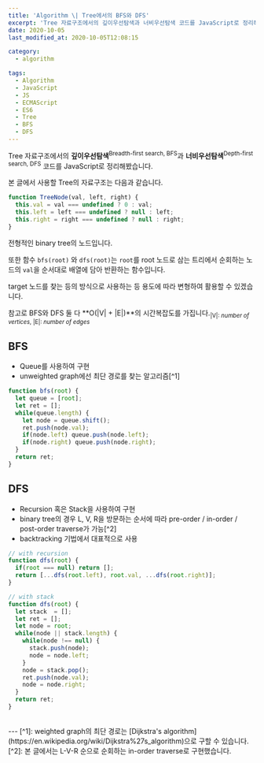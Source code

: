 ```yaml
---
title: 'Algorithm \| Tree에서의 BFS와 DFS'
excerpt: 'Tree 자료구조에서의 깊이우선탐색과 너비우선탐색 코드를 JavaScript로 정리해봤습니다.'
date: 2020-10-05
last_modified_at: 2020-10-05T12:08:15

category:
  - algorithm

tags:
  - Algorithm
  - JavaScript
  - JS
  - ECMAScript
  - ES6
  - Tree
  - BFS
  - DFS
---
```


Tree 자료구조에서의 **깊이우선탐색**<sup>Breadth-first search, BFS</sup>과 **너비우선탐색**<sup>Depth-first search, DFS</sup> 코드를 JavaScript로 정리해봤습니다.

본 글에서 사용할 Tree의 자료구조는 다음과 같습니다.

```js
function TreeNode(val, left, right) {
  this.val = val === undefined ? 0 : val;
  this.left = left === undefined ? null : left;
  this.right = right === undefined ? null : right;
}
```

전형적인 binary tree의 노드입니다.

또한 함수 `bfs(root)` 와 `dfs(root)`는 `root`를 root 노드로 삼는 트리에서 순회하는 노드의 `val`을 순서대로 배열에 담아 반환하는 함수입니다.

target 노드를 찾는 등의 방식으로 사용하는 등 용도에 따라 변형하여 활용할 수 있겠습니다.

참고로 BFS와 DFS 둘 다 **O(\|V\| + \|E\|)**의 시간복잡도를 가집니다.<sub>\|V\|: *number of vertices*, \|E\|: *number of edges*</sub>

## BFS
* Queue를 사용하여 구현
* unweighted graph에선 최단 경로를 찾는 알고리즘[^1]

```js
function bfs(root) {
  let queue = [root];
  let ret = [];
  while(queue.length) {
    let node = queue.shift();
    ret.push(node.val);
    if(node.left) queue.push(node.left);
    if(node.right) queue.push(node.right);
  }
  return ret;
}
```


## DFS
* Recursion 혹은 Stack을 사용하여 구현
* binary tree의 경우 L, V, R을 방문하는 순서에 따라 pre-order / in-order / post-order traverse가 가능[^2]
* backtracking 기법에서 대표적으로 사용

```js
// with recursion
function dfs(root) {
  if(root === null) return [];
  return [...dfs(root.left), root.val, ...dfs(root.right)];
}
```

```js
// with stack
function dfs(root) {
  let stack  = [];
  let ret = [];
  let node = root;
  while(node || stack.length) {
    while(node !== null) {
      stack.push(node);
      node = node.left;
    }
    node = stack.pop();
    ret.push(node.val);
    node = node.right;
  }
  return ret;
}
```

<br>
---
[^1]: weighted graph의 최단 경로는 [Dijkstra's algorithm](https://en.wikipedia.org/wiki/Dijkstra%27s_algorithm)으로 구할 수 있습니다.
[^2]: 본 글에서는 L-V-R 순으로 순회하는 in-order traverse로 구현했습니다.